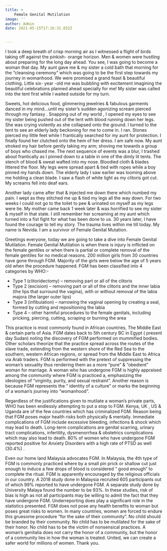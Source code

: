 ```yaml
---
title: >
    Female Genital Mutilation
image: ''
author: Admin
date: 2021-05-15T17:16:31.032Z
     

---
```


I took a deep breath of crisp morning air as I witnessed a flight of birds taking off against the pinkish- orange horizon. Men &amp; women were hustling about preparing for the long day ahead. You see, I was going to become a woman that day. My aunt gave me & my sister a cold bath that morning for the “cleansing ceremony” which was going to be the first step towards my journey in womanhood. We were promised a grand feast & beautiful clothing. Little six- year -old me was bubbling with excitement imagining the beautiful celebrations planned ahead specially for me! My sister was called into the tent first while I waited outside for my turn.

Sweets, hot delicious food, glimmering jewelries & fabulous garments danced in my mind…until my sister’s sudden agonizing scream pierced through my fantasy . Snapping out of my world , I opened my eyes to see my sister being pushed out of the tent with blood running down her legs. She was crying violently as she collapsed onto the ground. I turned to the tent to see an elderly lady beckoning for me to come in. I ran. Stones pierced my little feet while I frantically searched for my aunt for protection. I finally found her clutched onto the hem of her dress. I am safe now. My aunt stroked my hair before gently taking my arm; shoving me towards a group of boys who chased me. The next sequence of events was a blur, I trashed about frantically as I pinned down to a table in one of the dimly lit tents. The stench of blood & sweat wafted into my nose. Bloodied cloth & blades littered the floor. My legs were spread apart & tied with ropes while a boy pinned my hands down. The elderly lady I saw earlier was looming above me holding a clean blade. I saw a flash of white light as my clitoris got cut. My screams fell into deaf ears.

Another lady came after that & injected me down there which numbed my pain. I wept as they stitched me up & tied my legs all the way down. For two weeks I could not go to the toilet to pee & urinated on myself as my legs were tie. My mother came back 1 week later & was horrified to see my sister & myself in that state. I still remember her screaming at my aunt which turned into a fist fight for what has been done to us. 30 years later, I have found the courage to tell my story. The trauma lives within me till today. My name is Nevida. I am a survivor of Female Genital Mutation.

Greetings everyone, today we are going to take a dive into Female Genital Mutilation. Female Genital
Mutilation is when there is injury is inflicted on the female gentiles or when there is partial or complete removal of the female gentiles for no medical reasons. 200 million girls from 30 countries have gone through FGM. Majority of the girls were below the age of 5 years old when the procedure happened. FGM has been classified into 4 categories by WHO:-

-  Type 1 (clitoridectomy) – removing part or all of the clitoris
-  Type 2 (excision) – removing part or all of the clitoris and the inner labia (the lips that surround the vagina), with or without removal of the labia majora (the larger outer lips)
-  Type 3 (infibulation) – narrowing the vaginal opening by creating a seal, formed by cutting and repositioning the labia
-  Type 4 – other harmful procedures to the female genitals, including pricking, piercing, cutting, scraping or burning the area

This practice is most commonly found in African countries, The Middle East &amp; certain parts of Asia. FGM dates back to 5th century BC in Egypt ( present day Sudan) noting the discovery of FGM performed on mummified bodies. Other scholars theorize that the practice spread across the routes of the slave trade, extending from the western shore of the Red Sea to the southern, western African regions, or spread from the Middle East to Africa via Arab traders. FGM is performed with the pretext of suppressing the woman’s sexuality thus rendering them as a more “pure” & “obedient” woman for marriage. A woman who has undergone FGM is highly appraised among the community where FGM is practiced a, emphasizing the ideologies of “virginity, purity, and sexual restraint”. Another reason is because FGM represents the “ identity of a culture” or marks the beginning of a woman’s journey into “womanhood”.

Regardless of the justifications given to mutilate a woman’s private parts, WHO has been endlessly attempting to put a stop to FGM. Kenya, UK , US &amp; Uganda are of the few countries which has criminalized FGM. Reason being that FGM poses major health risks both physically & mentally. Immediate complications of FGM include excessive bleeding, infections &amp; shock which may lead to death. Long-term complications are genital scarring, urinary tract complications, infertility, dysmenorrhea & obstetrics complications which may also lead to death. 80% of women who have undergone FGM reported positive for Anxiety Disorders with a high rate of PTSD as well (30.4%) .

Even our home land Malaysia advocates FGM. In Malaysia, the 4th type of FGM is commonly practiced where by a small pin prick or shallow cut just enough to induce a few drops of blood is considered “ good enough” to complete the ritual. FGM is apparently encouraged by the religious officials in our country. A 2018 study done in Malaysia recruited 605 participants out of which 99% reported to have undergone FGM. A separate study done by University Malaya found the number to be 93%. In these studies, risk of bias is high as not all participants may be willing to admit the fact that they have undergone FGM. Underreporting does play a significant role in the statistics presented. FGM does not pose any health benefits to woman but poses great risks to women. In many countries, women are forced to endure this gruesome procedure “for the sake of their community”. No child should be branded by their community. No child has to be mutilated for the sake of their honor. No child has to be the victim of nonsensical practices. A woman’s genitalia does not carry the honor of a community, but the honor of a community lies in how the woman is treated. United, we can create a safer world for millions of women. Thank you.